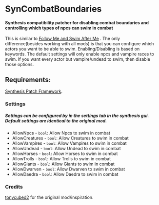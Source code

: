 <!--- -*- mode: markdown -*- -->
# SynCombatBoundaries
#### Synthesis compatibility patcher for disabling combat boundaries and controlling which types of npcs can swim in combat

This is similar to [Follow Me and Swim After Me](https://www.nexusmods.com/skyrimspecialedition/mods/7026) . The only difference(besides working with all mods) is that you can configure which actors you want to be able to swim.
Enabling/Disabling is based on keywords. The default settings will only enable npcs and vampire races to swim. If you want every actor but vampire/undead to swim, then disable those options.

Requirements:
------------
[Synthesis Patch Framework](https://github.com/Mutagen-Modding/Synthesis/wiki/Installation).

### Settings
##### Settings can be configured by in the settings tab in the synthesis gui. Default settings are identical to the original mod.

-  AllowNpcs - `bool`: Allow Npcs to swim in combat
-  AllowCreatures - `bool`: Allow Creatures to swim in combat
-  AllowVampires - `bool`: Allow Vampires to swim in combat
-  AllowUndead - `bool`: Allow Undead to swim in combat
-  AllowHorses - `bool`: Allow Horses to swim in combat
-  AllowTrolls - `bool`: Allow Trolls to swim in combat
-  AllowGiants - `bool`: Allow Giants to swim in combat
-  AllowDwarven - `bool`: Allow Dwarven to swim in combat
-  AllowDaedra - `bool`: Allow Daedra to swim in combat


### Credits
[tonycubed2](https://www.nexusmods.com/skyrimspecialedition/users/213669) for the original mod/inspiration.